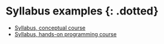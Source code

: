 # Syllabus examples {: .dotted}

* [Syllabus, conceptual course](syllabus/tampere-2023)
* [Syllabus, hands-on programming course](syllabus/helsinki-2023)